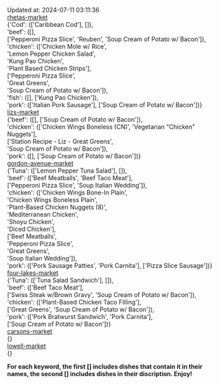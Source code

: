 Updated at: 2024-07-11 03:11:36  
[rhetas-market](https://wisc-housingdining.nutrislice.com/menu/rhetas-market/lunch/2024-07-11)  
{'Cod': (['Caribbean Cod'], []),  
 'beef': ([],  
          ['Pepperoni Pizza Slice', 'Reuben', 'Soup Cream of Potato w/ Bacon']),  
 'chicken': (['Chicken Mole w/ Rice',  
              'Lemon Pepper Chicken Salad',  
              'Kung Pao Chicken',  
              'Plant Based Chicken Strips'],  
             ['Pepperoni Pizza Slice',  
              'Great Greens',  
              'Soup Cream of Potato w/ Bacon']),  
 'fish': ([], ['Kung Pao Chicken']),  
 'pork': (['Italian Pork Sausage'], ['Soup Cream of Potato w/ Bacon'])}  
[lizs-market](https://wisc-housingdining.nutrislice.com/menu/lizs-market/lunch/2024-07-11)  
{'beef': ([], ['Soup Cream of Potato w/ Bacon']),  
 'chicken': (['Chicken Wings Boneless (CN)', 'Vegetarian "Chicken" Nuggets'],  
             ['Station Recipe - Liz - Great Greens',  
              'Soup Cream of Potato w/ Bacon']),  
 'pork': ([], ['Soup Cream of Potato w/ Bacon'])}  
[gordon-avenue-market](https://wisc-housingdining.nutrislice.com/menu/gordon-avenue-market/lunch/2024-07-11)  
{'Tuna': (['Lemon Pepper Tuna Salad'], []),  
 'beef': (['Beef Meatballs', 'Beef Taco Meat'],  
          ['Pepperoni Pizza Slice', 'Soup Italian Wedding']),  
 'chicken': (['Chicken Wings Bone-In Plain',  
              'Chicken Wings Boneless Plain',  
              'Plant-Based Chicken Nuggets (8)',  
              'Mediterranean Chicken',  
              'Shoyu Chicken',  
              'Diced Chicken'],  
             ['Beef Meatballs',  
              'Pepperoni Pizza Slice',  
              'Great Greens',  
              'Soup Italian Wedding']),  
 'pork': (['Pork Sausage Patties', 'Pork Carnita'], ['Pizza Slice Sausage'])}  
[four-lakes-market](https://wisc-housingdining.nutrislice.com/menu/four-lakes-market/lunch/2024-07-11)  
{'Tuna': (['Tuna Salad Sandwich'], []),  
 'beef': (['Beef Taco Meat'],  
          ['Swiss Steak w/Brown Gravy', 'Soup Cream of Potato w/ Bacon']),  
 'chicken': (['Plant-Based Chicken Taco Filling'],  
             ['Great Greens', 'Soup Cream of Potato w/ Bacon']),  
 'pork': (['Pork Bratwurst Sandwich', 'Pork Carnita'],  
          ['Soup Cream of Potato w/ Bacon'])}  
[carsons-market](https://wisc-housingdining.nutrislice.com/menu/carsons-market/lunch/2024-07-11)  
{}  
[lowell-market](https://wisc-housingdining.nutrislice.com/menu/lowell-market/lunch/2024-07-11)  
{}  
  
**For each keyword, the first [] includes dishes that contain it in their names, the second [] includes dishes in their discription. Enjoy!**  

